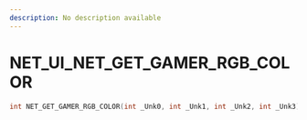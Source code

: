 ```yaml
---
description: No description available 
---
```


# NET_UI\_NET_GET_GAMER_RGB_COLOR

```cpp
int NET_GET_GAMER_RGB_COLOR(int _Unk0, int _Unk1, int _Unk2, int _Unk3);
```
